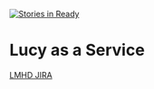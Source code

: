[![Stories in Ready](https://badge.waffle.io/lucymhdavies/Lucy-as-a-Service.png?label=ready&title=Ready)](https://waffle.io/lucymhdavies/Lucy-as-a-Service?utm_source=badge)
# Lucy as a Service

[LMHD JIRA](https://lucymhdavies.atlassian.net/browse/LAAS)

